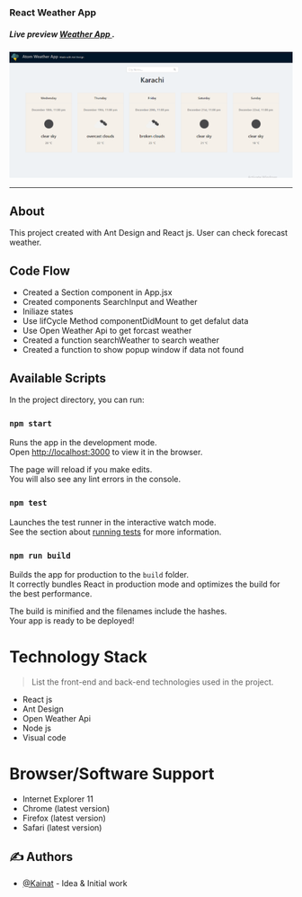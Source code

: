 ### React Weather App
##### Live preview  [Weather App ](https://my-app.kk2111436.now.sh).
 ![](weather.PNG)

 ---
  ## About
  
This project created with Ant Design and React js. User can check forecast weather.

##  Code Flow

* Created a Section component in App.jsx
* Created components  SearchInput and Weather 
* Iniliaze states  
* Use lifCycle Method componentDidMount to  get  defalut data
* Use Open Weather Api to get  forcast weather
* Created  a function searchWeather to search weather 
* Created  a function to show popup window if data not found

 
## Available Scripts

In the project directory, you can run:

### `npm start`

Runs the app in the development mode.<br />
Open [http://localhost:3000](http://localhost:3000) to view it in the browser.

The page will reload if you make edits.<br />
You will also see any lint errors in the console.

### `npm test`

Launches the test runner in the interactive watch mode.<br />
See the section about [running tests](https://facebook.github.io/create-react-app/docs/running-tests) for more information.

### `npm run build`

Builds the app for production to the `build` folder.<br />
It correctly bundles React in production mode and optimizes the build for the best performance.

The build is minified and the filenames include the hashes.<br />
Your app is ready to be deployed!

Technology Stack
=================
> List the front-end and back-end technologies used in the project.
* React js
* Ant Design
* Open Weather Api
* Node js
* Visual code

Browser/Software Support
=================
* Internet Explorer 11
* Chrome (latest version)
* Firefox (latest version)
* Safari (latest version)

## ✍️ Authors <a name = "authors"></a>
- [@Kainat](https://github.com/kainatn) - Idea & Initial work
